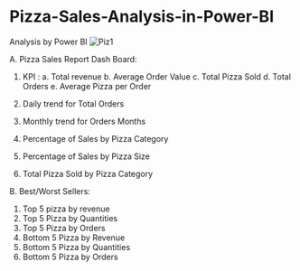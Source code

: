 # Pizza-Sales-Analysis-in-Power-BI
Analysis by Power BI
![Piz1](https://github.com/Ekaksh77/Pizza-Sales-Analysis-in-Power-BI/assets/137069741/a6223fd6-a339-4cea-92e4-ccafc3e9a598)

A.  Pizza Sales Report Dash Board: 
1. KPI : a. Total revenue
b. Average Order Value
c. Total Pizza Sold
d. Total Orders
e. Average Pizza per Order

2. Daily trend for Total Orders
3. Monthly trend for Orders Months
4. Percentage of Sales by Pizza Category
5. Percentage of Sales by Pizza Size
6. Total Pizza Sold by Pizza Category

B. Best/Worst Sellers:
1. Top 5 pizza by revenue
2. Top 5 Pizza by Quantities
3. Top 5 Pizza by Orders
4. Bottom 5 Pizza by Revenue
5. Bottom 5 Pizza by Quantities
6. Bottom 5 Pizza by Orders
